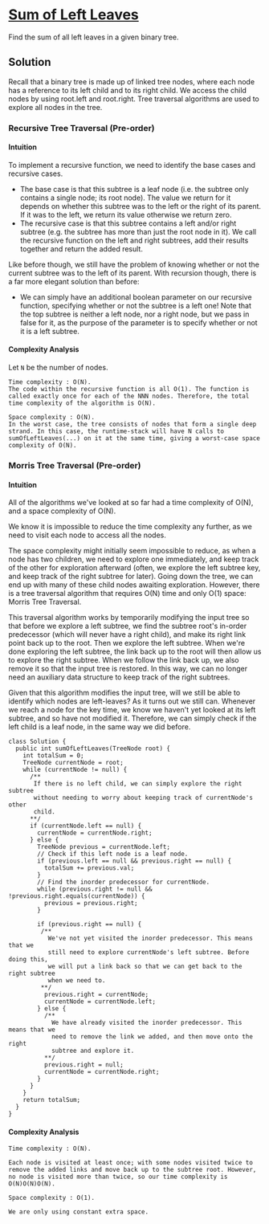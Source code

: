 # [Sum of Left Leaves](https://leetcode.com/problems/sum-of-left-leaves/)

Find the sum of all left leaves in a given binary tree.

## Solution

Recall that a binary tree is made up of linked tree nodes, where each node has a reference to its left child and to its right child.
We access the child nodes by using root.left and root.right. Tree traversal algorithms are used to explore all nodes in the tree.

### Recursive Tree Traversal (Pre-order)

#### Intuition

To implement a recursive function, we need to identify the base cases and recursive cases.

- The base case is that this subtree is a leaf node (i.e. the subtree only contains a single node; its root node). The value we return for it depends on whether this subtree was to the left or the right of its parent. If it was to the left, we return its value otherwise we return zero.
- The recursive case is that this subtree contains a left and/or right subtree (e.g. the subtree has more than just the root node in it). We call the recursive function on the left and right subtrees, add their results together and return the added result.

Like before though, we still have the problem of knowing whether or not the current subtree was to the left of its parent. With recursion though, there is a far more elegant solution than before: 

- We can simply have an additional boolean parameter on our recursive function, specifying whether or not the subtree is a left one! Note that the top subtree is neither a left node, nor a right node, but we pass in false for it, as the purpose of the parameter is to specify whether or not it is a left subtree.

#### Complexity Analysis

Let `N` be the number of nodes.

    Time complexity : O(N).
    The code within the recursive function is all O(1). The function is called exactly once for each of the NNN nodes. Therefore, the total time complexity of the algorithm is O(N).

    Space complexity : O(N).
    In the worst case, the tree consists of nodes that form a single deep strand. In this case, the runtime-stack will have N calls to sumOfLeftLeaves(...) on it at the same time, giving a worst-case space complexity of O(N).

### Morris Tree Traversal (Pre-order)

#### Intuition

All of the algorithms we've looked at so far had a time complexity of O(N),
and a space complexity of O(N).

We know it is impossible to reduce the time complexity any further,
as we need to visit each node to access all the nodes.

The space complexity might initially seem impossible to reduce,
as when a node has two children, we need to explore one immediately,
and keep track of the other for exploration afterward (often, we explore the left subtree key,
and keep track of the right subtree for later). 
Going down the tree, we can end up with many of these child nodes awaiting exploration. 
However, there is a tree traversal algorithm that requires O(N) time and only O(1) space: Morris Tree Traversal.

This traversal algorithm works by temporarily modifying the input tree so that before we explore a left subtree,
we find the subtree root's in-order predecessor (which will never have a right child),
and make its right link point back up to the root. 
Then we explore the left subtree. When we're done exploring the left subtree,
the link back up to the root will then allow us to explore the right subtree.
When we follow the link back up, we also remove it so that the input tree is restored.
In this way, we can no longer need an auxiliary data structure to keep track of the right subtrees.

Given that this algorithm modifies the input tree, will we still be able to identify which nodes are left-leaves?
As it turns out we still can. Whenever we reach a node for the key time, we know we haven't yet looked at its left subtree,
and so have not modified it. Therefore, we can simply check if the left child is a leaf node, in the same way we did before.

```aidl
class Solution {
  public int sumOfLeftLeaves(TreeNode root) {
    int totalSum = 0;
    TreeNode currentNode = root;
    while (currentNode != null) {
      /**
       If there is no left child, we can simply explore the right subtree
       without needing to worry about keeping track of currentNode's other
       child.
      **/
      if (currentNode.left == null) {
        currentNode = currentNode.right;
      } else {
        TreeNode previous = currentNode.left;
        // Check if this left node is a leaf node.
        if (previous.left == null && previous.right == null) {
          totalSum += previous.val;
        }
        // Find the inorder predecessor for currentNode.
        while (previous.right != null && !previous.right.equals(currentNode)) {
          previous = previous.right;
        }
        
        if (previous.right == null) {
         /**
           We've not yet visited the inorder predecessor. This means that we 
           still need to explore currentNode's left subtree. Before doing this,
           we will put a link back so that we can get back to the right subtree
           when we need to.
         **/
          previous.right = currentNode;
          currentNode = currentNode.left;
        } else {
          /**
            We have already visited the inorder predecessor. This means that we
            need to remove the link we added, and then move onto the right
            subtree and explore it.
          **/
          previous.right = null;
          currentNode = currentNode.right;
        }
      }
    }
    return totalSum;
  }
}
```

#### Complexity Analysis

    Time complexity : O(N).

    Each node is visited at least once; with some nodes visited twice to remove the added links and move back up to the subtree root. However, no node is visited more than twice, so our time complexity is O(N)O(N)O(N).

    Space complexity : O(1).

    We are only using constant extra space.
